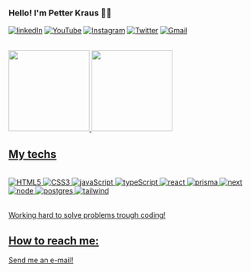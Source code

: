 
### Hello! I'm Petter Kraus 🖖🏼

[![linkedIn](https://img.shields.io/badge/LinkedIn-0077B5?style=for-the-badge&logo=linkedin&logoColor=white)](https://www.linkedin.com/in/petterkg/)
[![YouTube](https://img.shields.io/badge/YouTube-FF0000?style=for-the-badge&logo=youtube&logoColor=white)](https://www.youtube.com/c/PetterKraus)
[![Instagram](https://img.shields.io/badge/Instagram-E4405F?style=for-the-badge&logo=instagram&logoColor=white)](https://www.instagram.com/petterKraus)
[![Twitter](https://img.shields.io/badge/Twitter-1DA1F2?style=for-the-badge&logo=twitter&logoColor=white)](https://www.twitter.com/petterkg)
[![Gmail](https://img.shields.io/badge/Gmail-D14836?style=for-the-badge&logo=gmail&logoColor=white)](mailto:petterkraus@gmail.com?Subject=Contact%20from%20GitHub)

<br />
<div align="left">
  <a href="https://github.com/irvinctba">
  <img height="160em" src="https://github-readme-stats.vercel.app/api?username=petterkraus&show_icons=true&theme=dracula&include_all_commits=true&count_private=true"/>
  <img height="160em" src="https://github-readme-stats.vercel.app/api/top-langs/?username=petterkraus&layout=compact&langs_count=7&theme=dracula"/>
</div>

## My techs

<div style="display: inline_block">
    <br />
    <img src='https://img.shields.io/badge/HTML5-E34F26?style=for-the-badge&logo=html5&logoColor=white' alt='HTML5'>
    <img src='https://img.shields.io/badge/CSS3-1572B6?style=for-the-badge&logo=css3&logoColor=white' alt='CSS3'>
    <img src='https://img.shields.io/badge/JavaScript-323330?style=for-the-badge&logo=javascript&logoColor=F7DF1E' alt='javaScript'>
    <img src='https://img.shields.io/badge/TypeScript-007ACC?style=for-the-badge&logo=typescript&logoColor=white' alt='typeScript'>
    <img src='https://img.shields.io/badge/React-20232A?style=for-the-badge&logo=react&logoColor=61DAFB' alt='react'>
    <img src='https://img.shields.io/badge/Prisma-3982CE?style=for-the-badge&logo=Prisma&logoColor=white' alt='prisma'>
    <img src='https://img.shields.io/badge/Next-black?style=for-the-badge&logo=next.js&logoColor=white' alt='next'>
    <img src='https://img.shields.io/badge/Node.js-43853D?style=for-the-badge&logo=node.js&logoColor=white' alt='node'>
    <img src='https://img.shields.io/badge/PostgreSQL-316192?style=for-the-badge&logo=postgresql&logoColor=white' alt='postgres'>
    <img src='https://img.shields.io/badge/Tailwind_CSS-38B2AC?style=for-the-badge&logo=tailwind-css&logoColor=white' alt='tailwind'>
</div>
<br/>

Working hard to solve problems trough coding!
<br />
 
## How to reach me:

<a href='mailto:petterkraus@gmail.com?Subject=Contact%20from%20GitHub'>Send me an e-mail!</a>


<!--
**petterkraus/petterkraus** is a ✨ _special_ ✨ repository because its `README.md` (this file) appears on your GitHub profile.

Here are some ideas to get you started:

- 🔭 I’m currently working on ...
- 🌱 I’m currently learning ...
- 👯 I’m looking to collaborate on ...
- 🤔 I’m looking for help with ...
- 💬 Ask me about ...
- 📫 How to reach me: ...
- 😄 Pronouns: ...
- ⚡ Fun fact: ...
-->
